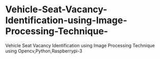 # Vehicle-Seat-Vacancy-Identification-using-Image-Processing-Technique-
Vehicle Seat Vacancy Identification using Image Processing Technique using Opencv,Python,Raspberrypi-3
